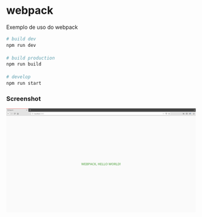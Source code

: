 # webpack
Exemplo de uso do webpack

```sh
# build dev
npm run dev

# build production
npm run build

# develop
npm run start
```

### Screenshot
![Screenshot](https://github.com/eugenio-cunha/webpack/blob/master/screenshot.png)
